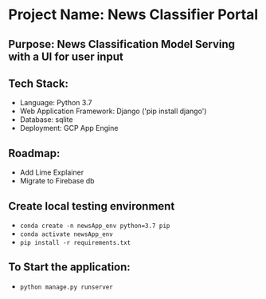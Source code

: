 # Project Name: News Classifier Portal
## Purpose: News Classification Model Serving with a UI for user input
## Tech Stack:
 - Language: Python 3.7
 - Web Application Framework: Django ('pip install django')
 - Database: sqlite
 - Deployment: GCP App Engine

## Roadmap:
 - Add Lime Explainer
 - Migrate to Firebase db

## Create local testing environment
 - `conda create -n newsApp_env python=3.7 pip`
 - `conda activate newsApp_env`
 - `pip install -r requirements.txt`

## To Start the application:
 - `python manage.py runserver`

